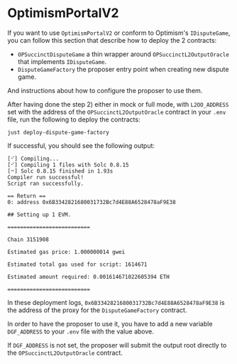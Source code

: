 # OptimismPortalV2

If you want to use `OptimismPortalV2` or conform to Optimism's `IDisputeGame`, you can follow this section that describe how to deploy the 2 contracts:

* `OPSuccinctDisputeGame` a thin wrapper around `OPSuccinctL2OutputOracle` that implements `IDisputeGame`.
* `DisputeGameFactory` the proposer entry point when creating new dispute game.

And instructions about how to configure the proposer to use them.

After having done the step 2) either in mock or full mode, with `L2OO_ADDRESS` set with the address of the `OPSuccinctL2OutputOracle` contract in your `.env` file,
run the following to deploy the contracts:

```shell
just deploy-dispute-game-factory
```

If successful, you should see the following output:

```
[⠊] Compiling...
[⠊] Compiling 1 files with Solc 0.8.15
[⠒] Solc 0.8.15 finished in 1.93s
Compiler run successful!
Script ran successfully.

== Return ==
0: address 0x6B3342821680031732Bc7d4E88A6528478aF9E38

## Setting up 1 EVM.

==========================

Chain 3151908

Estimated gas price: 1.000000014 gwei

Estimated total gas used for script: 1614671

Estimated amount required: 0.001614671022605394 ETH

==========================
```

In these deployment logs, `0x6B3342821680031732Bc7d4E88A6528478aF9E38` is the address of the proxy for the `DisputeGameFactory` contract.

In order to have the proposer to use it, you have to add a new variable `DGF_ADDRESS` to your `.env` file with the value above.

If `DGF_ADDRESS` is not set, the proposer will submit the output root directly to the `OPSuccinctL2OutputOracle` contract.
